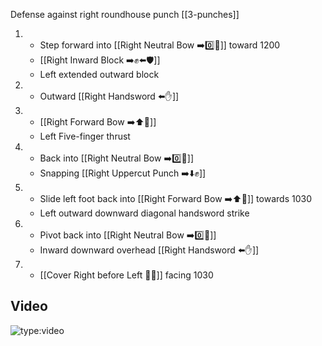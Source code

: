 Defense against right roundhouse punch
[[3-punches]]

1.  - Step forward into [[Right Neutral Bow ➡️0️⃣🦶]] toward 1200
    - [[Right Inward Block ➡️✊⬅️🛡️]]
    - Left extended outward block
2.  - Outward [[Right Handsword ⬅️✋]]
3.  - [[Right Forward Bow ➡️⬆️🦶]]
    - Left Five-finger thrust
4.  - Back into [[Right Neutral Bow ➡️0️⃣🦶]]
    - Snapping [[Right Uppercut Punch ➡️⬇️✊]]
5.  - Slide left foot back into [[Right Forward Bow ➡️⬆️🦶]] towards 1030
    - Left outward downward diagonal handsword strike
6.  - Pivot back into [[Right Neutral Bow ➡️0️⃣🦶]]
    - Inward downward overhead [[Right Handsword ⬅️✋]]
7.  - [[Cover Right before Left 🦶🔄]] facing 1030

## Video

![type:video](https://www.youtube.com/embed/IXZ6kr4VHQw?start=288&end=305)
